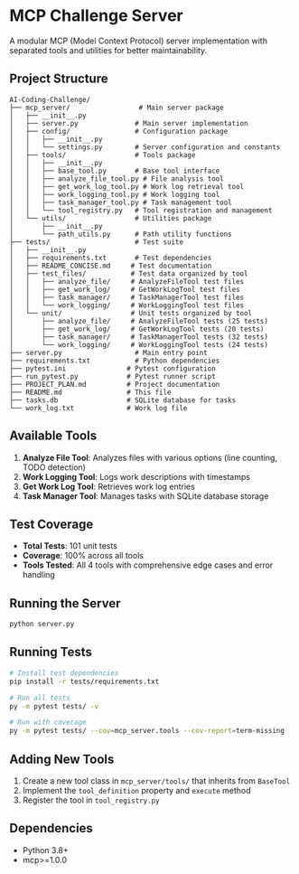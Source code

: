 # MCP Challenge Server

A modular MCP (Model Context Protocol) server implementation with separated tools and utilities for better maintainability.

## Project Structure

```
AI-Coding-Challenge/
├── mcp_server/                 # Main server package
│   ├── __init__.py
│   ├── server.py              # Main server implementation
│   ├── config/                # Configuration package
│   │   ├── __init__.py
│   │   └── settings.py        # Server configuration and constants
│   ├── tools/                 # Tools package
│   │   ├── __init__.py
│   │   ├── base_tool.py       # Base tool interface
│   │   ├── analyze_file_tool.py # File analysis tool
│   │   ├── get_work_log_tool.py # Work log retrieval tool
│   │   ├── work_logging_tool.py # Work logging tool
│   │   ├── task_manager_tool.py # Task management tool
│   │   └── tool_registry.py   # Tool registration and management
│   └── utils/                 # Utilities package
│       ├── __init__.py
│       └── path_utils.py      # Path utility functions
├── tests/                     # Test suite
│   ├── __init__.py
│   ├── requirements.txt       # Test dependencies
│   ├── README_CONCISE.md     # Test documentation
│   ├── test_files/           # Test data organized by tool
│   │   ├── analyze_file/     # AnalyzeFileTool test files
│   │   ├── get_work_log/     # GetWorkLogTool test files
│   │   ├── task_manager/     # TaskManagerTool test files
│   │   └── work_logging/     # WorkLoggingTool test files
│   └── unit/                 # Unit tests organized by tool
│       ├── analyze_file/     # AnalyzeFileTool tests (25 tests)
│       ├── get_work_log/     # GetWorkLogTool tests (20 tests)
│       ├── task_manager/     # TaskManagerTool tests (32 tests)
│       └── work_logging/     # WorkLoggingTool tests (24 tests)
├── server.py                  # Main entry point
├── requirements.txt           # Python dependencies
├── pytest.ini               # Pytest configuration
├── run_pytest.py            # Pytest runner script
├── PROJECT_PLAN.md          # Project documentation
├── README.md                # This file
├── tasks.db                 # SQLite database for tasks
└── work_log.txt             # Work log file
```

## Available Tools

1. **Analyze File Tool**: Analyzes files with various options (line counting, TODO detection)
2. **Work Logging Tool**: Logs work descriptions with timestamps
3. **Get Work Log Tool**: Retrieves work log entries
4. **Task Manager Tool**: Manages tasks with SQLite database storage

## Test Coverage

- **Total Tests**: 101 unit tests
- **Coverage**: 100% across all tools
- **Tools Tested**: All 4 tools with comprehensive edge cases and error handling

## Running the Server
```bash
python server.py
```

## Running Tests
```bash
# Install test dependencies
pip install -r tests/requirements.txt

# Run all tests
py -m pytest tests/ -v

# Run with coverage
py -m pytest tests/ --cov=mcp_server.tools --cov-report=term-missing
```

## Adding New Tools

1. Create a new tool class in `mcp_server/tools/` that inherits from `BaseTool`
2. Implement the `tool_definition` property and `execute` method
3. Register the tool in `tool_registry.py`

## Dependencies

- Python 3.8+
- mcp>=1.0.0
